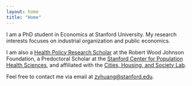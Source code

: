 ```yaml
---
layout: home
title: "Home"
---
```


I am a PhD student in Economics at Stanford University. My research interests focuses on industrial organization and public economics.

I am also a [Health Policy Research Scholar](https://healthpolicyresearch-scholars.org) at the Robert Wood Johnson Foundation, a Predoctoral Scholar at the [Stanford Center for Population Health Sciences](https://med.stanford.edu/phs/), and affiliated with the [Cities, Housing, and Society Lab](https://chslab.stanford.edu/faculty-researchers).

Feel free to contact me via email at [zyhuang@stanford.edu](mailto:zyhuang@stanford.edu).